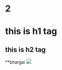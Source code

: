# 2
# this is h1 tag
## this is h2 tag
**bhargai
<img src='https://image.shutterstock.com/image-photo/3d-wallpaper-design-waterfall-sea-260nw-1380925703.jpg'>
